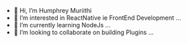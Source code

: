 - 👋 Hi, I’m Humphrey Muriithi
- 👀 I’m interested in ReactNative ie FrontEnd Development ...
- 🌱 I’m currently learning NodeJs ...
- 💞️ I’m looking to collaborate on building Plugins ...

<!---
678jupiter/678jupiter is a ✨ special ✨ repository because its `README.md` (this file) appears on your GitHub profile.
You can click the Preview link to take a look at your changes.
--->

